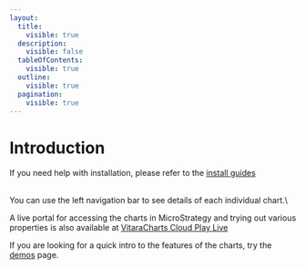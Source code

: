 ```yaml
---
layout:
  title:
    visible: true
  description:
    visible: false
  tableOfContents:
    visible: true
  outline:
    visible: true
  pagination:
    visible: true
---
```


# Introduction

If you need help with installation, please refer to the [install guides](../support/download/)

\
You can use the left navigation bar to see details of each individual chart.\


A live portal for accessing the charts in MicroStrategy and trying out various properties is also available at [VitaraCharts Cloud Play Live](https://cloud.vitara.co/VitaraChartsPlayLive)

If you are looking for a quick intro to the features of the charts, try the [demos](https://docs.vitaracharts.com/gridFeatures.html) page.
